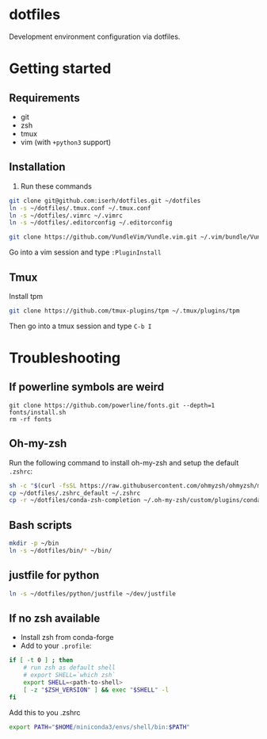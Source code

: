 # dotfiles
Development environment configuration via dotfiles.


# Getting started
## Requirements
- git
- zsh
- tmux
- vim (with `+python3` support)

## Installation
1. Run these commands
```sh
git clone git@github.com:iserh/dotfiles.git ~/dotfiles
ln -s ~/dotfiles/.tmux.conf ~/.tmux.conf
ln -s ~/dotfiles/.vimrc ~/.vimrc
ln -s ~/dotfiles/.editorconfig ~/.editorconfig
```
```sh
git clone https://github.com/VundleVim/Vundle.vim.git ~/.vim/bundle/Vundle.vim
```
Go into a vim session and type `:PluginInstall`

## Tmux
Install tpm
```sh
git clone https://github.com/tmux-plugins/tpm ~/.tmux/plugins/tpm
```
Then go into a tmux session and type `C-b I`


# Troubleshooting
## If powerline symbols are weird
```
git clone https://github.com/powerline/fonts.git --depth=1
fonts/install.sh
rm -rf fonts
```


## Oh-my-zsh
Run the following command to install oh-my-zsh and setup the default `.zshrc`:
```sh
sh -c "$(curl -fsSL https://raw.githubusercontent.com/ohmyzsh/ohmyzsh/master/tools/install.sh)"
cp ~/dotfiles/.zshrc_default ~/.zshrc
cp -r ~/dotfiles/conda-zsh-completion ~/.oh-my-zsh/custom/plugins/conda-zsh-completion
```


## Bash scripts
```sh
mkdir -p ~/bin
ln -s ~/dotfiles/bin/* ~/bin/
```

## justfile for python
```sh
ln -s ~/dotfiles/python/justfile ~/dev/justfile
```

## If no zsh available
- Install zsh from conda-forge
- Add to your `.profile`:
```sh
if [ -t 0 ] ; then
    # run zsh as default shell
    # export SHELL=`which zsh`
    export SHELL=<path-to-shell>
    [ -z "$ZSH_VERSION" ] && exec "$SHELL" -l
fi
```
Add this to you .zshrc
```sh
export PATH="$HOME/miniconda3/envs/shell/bin:$PATH"
```
